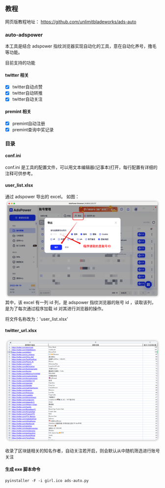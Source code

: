 ## 教程

网页版教程地址：
https://github.com/unlimitbladeworks/ads-auto

### auto-adspower

本工具是结合 adspower 指纹浏览器实现自动化的工具，意在自动化养号，撸毛等功能。

目前支持的功能

#### twitter 相关
- [x] twitter自动点赞
- [x] twitter自动转推
- [x] twitter自动关注

#### premint 相关
- [x] premint自动注册
- [x] premint查询中奖记录

### 目录


#### conf.ini

conf.ini 是工具的配置文件，可以用文本编辑器(记事本)打开，每行配置有详细的注释可供参考。

#### user_list.xlsx

通过 adspower 导出的 excel。
如图：
![ads导出](picture/adps-导出.png)
其中，该 excel 有一列 id 列，是 adspower 指纹浏览器的账号 id ，读取该列，是为了每次通过程序加载 id 对其进行浏览器的操作。

将文件名称改为：'user_list.xlsx'

#### twitter_url.xlsx


![Twitter关注者](picture/twitter-following.png)

收录了区块链相关的知名作者，自动关注若开启，则会默认从中随机筛选进行账号关注



#### 生成 exe 脚本命令

```shell script
pyinstaller -F -i girl.ico ads-auto.py
```